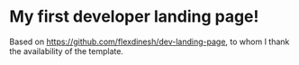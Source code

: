 # My first developer landing page!

Based on https://github.com/flexdinesh/dev-landing-page, to whom I thank the availability of the template.
